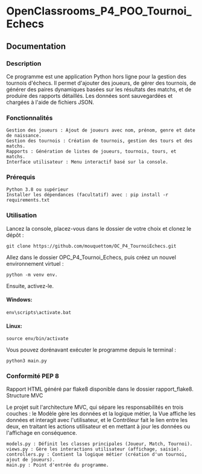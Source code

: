 # OpenClassrooms_P4_POO_Tournoi_Echecs

## Documentation
### Description

Ce programme est une application Python hors ligne pour la gestion des tournois d'échecs. Il permet d'ajouter des joueurs, de gérer des tournois, de générer des paires dynamiques basées sur les résultats des matchs, et de produire des rapports détaillés. Les données sont sauvegardées et chargées à l'aide de fichiers JSON.
### Fonctionnalités

    Gestion des joueurs : Ajout de joueurs avec nom, prénom, genre et date de naissance.
    Gestion des tournois : Création de tournois, gestion des tours et des matchs.
    Rapports : Génération de listes de joueurs, tournois, tours, et matchs.
    Interface utilisateur : Menu interactif basé sur la console.

### Prérequis

    Python 3.8 ou supérieur
    Installer les dépendances (facultatif) avec : pip install -r requirements.txt

### Utilisation

Lancez la console, placez-vous dans le dossier de votre choix et clonez le dépôt :

    git clone https://github.com/mouquettom/OC_P4_TournoiEchecs.git

Allez dans le dossier OPC_P4_Tournoi_Echecs, puis créez un nouvel environnement virtuel :

    python -m venv env.

Ensuite, activez-le.
#### Windows:

    env\scripts\activate.bat

#### Linux:

    source env/bin/activate

Vous pouvez dorénavant exécuter le programme depuis le terminal :

    python3 main.py

### Conformité PEP 8

Rapport HTML généré par flake8 disponible dans le dossier rapport_flake8.
Structure MVC

Le projet suit l'architecture MVC, qui sépare les responsabilités en trois couches : le Modèle gère les données et la logique métier, la Vue affiche les données et interagit avec l'utilisateur, et le Contrôleur fait le lien entre les deux, en traitant les actions utilisateur et en mettant à jour les données ou l'affichage en conséquence.

    models.py : Définit les classes principales (Joueur, Match, Tournoi).
    views.py : Gère les interactions utilisateur (affichage, saisie).
    controllers.py : Contient la logique métier (création d'un tournoi, ajout de joueurs).
    main.py : Point d'entrée du programme.
